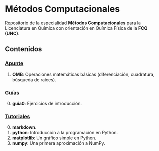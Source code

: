 # Métodos Computacionales

Repositorio de la especialidad **Métodos Computacionales** para la Licenciatura
en Química con orientación en Química Física de la **FCQ (UNC)**.


## Contenidos

### [Apunte](https://github.com/fernandezfran/metcomp/tree/main/apunte)

1. **OMB**: Operaciones matemáticas básicas (diferenciación, cuadratura, búsqueda 
de raíces).


### [Guías](https://github.com/fernandezfran/metcomp/tree/main/guias)

0. **guia0**: Ejercicios de introducción.


### [Tutoriales](https://github.com/fernandezfran/metcomp/tree/main/tutoriales)

0. **markdown**.
1. **python**: Introducción a la programación en Python.
2. **matplotlib**: Un gráfico simple en Python.
3. **numpy**: Una primera aproximación a NumPy.
